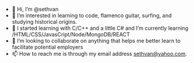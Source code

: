 - 👋 Hi, I’m @sethvan
- 👀 I’m interested in learning to code, flamenco guitar, surfing, and studying historical origins.
- 🌱 I started learning with C/C++ and a little C# and I’m currently learning /HTML/CSS/JavasCript/Node/MongoDB/REACT
- 💞️ I’m looking to collaborate on anything that helps me better learn to facilitate potential employers
- 📫 How to reach me is through my email address sethvan@yahoo.com.

<!---
sethvan/sethvan is a ✨ special ✨ repository because its `README.md` (this file) appears on your GitHub profile.
You can click the Preview link to take a look at your changes.
--->

